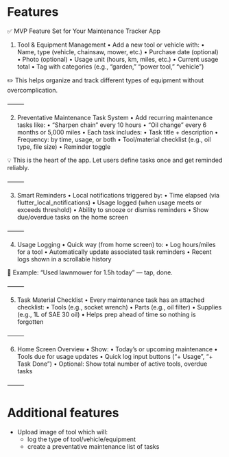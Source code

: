 # Features

✅ MVP Feature Set for Your Maintenance Tracker App

1. Tool & Equipment Management
	•	Add a new tool or vehicle with:
	•	Name, type (vehicle, chainsaw, mower, etc.)
	•	Purchase date (optional)
	•	Photo (optional)
	•	Usage unit (hours, km, miles, etc.)
	•	Current usage total
	•	Tag with categories (e.g., “garden,” “power tool,” “vehicle”)

✏️ This helps organize and track different types of equipment without overcomplication.

⸻

2. Preventative Maintenance Task System
	•	Add recurring maintenance tasks like:
	•	“Sharpen chain” every 10 hours
	•	“Oil change” every 6 months or 5,000 miles
	•	Each task includes:
	•	Task title + description
	•	Frequency: by time, usage, or both
	•	Tool/material checklist (e.g., oil type, file size)
	•	Reminder toggle

💡 This is the heart of the app. Let users define tasks once and get reminded reliably.

⸻

3. Smart Reminders
	•	Local notifications triggered by:
	•	Time elapsed (via flutter_local_notifications)
	•	Usage logged (when usage meets or exceeds threshold)
	•	Ability to snooze or dismiss reminders
	•	Show due/overdue tasks on the home screen

⸻

4. Usage Logging
	•	Quick way (from home screen) to:
	•	Log hours/miles for a tool
	•	Automatically update associated task reminders
	•	Recent logs shown in a scrollable history

🏁 Example: “Used lawnmower for 1.5h today” — tap, done.

⸻

5. Task Material Checklist
	•	Every maintenance task has an attached checklist:
	•	Tools (e.g., socket wrench)
	•	Parts (e.g., oil filter)
	•	Supplies (e.g., 1L of SAE 30 oil)
	•	Helps prep ahead of time so nothing is forgotten

⸻

6. Home Screen Overview
	•	Show:
	•	Today’s or upcoming maintenance
	•	Tools due for usage updates
	•	Quick log input buttons (“+ Usage”, “+ Task Done”)
	•	Optional: Show total number of active tools, overdue tasks

⸻

# Additional features

- Upload image of tool which will:
    - log the type of tool/vehicle/equipment
    - create a preventative maintenance list of tasks